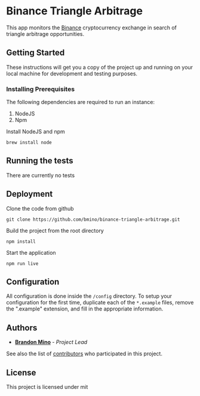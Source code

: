 # Binance Triangle Arbitrage

This app monitors the [Binance](https://www.binance.com) cryptocurrency exchange in search of triangle arbitrage opportunities.


## Getting Started

These instructions will get you a copy of the project up and running on your local machine for development and testing purposes.


### Installing Prerequisites

The following dependencies are required to run an instance:

1. NodeJS
2. Npm

Install NodeJS and npm

```
brew install node
```


## Running the tests

There are currently no tests


## Deployment

Clone the code from github
```
git clone https://github.com/bmino/binance-triangle-arbitrage.git
```

Build the project from the root directory
```
npm install
```

Start the application
```
npm run live
```


## Configuration

All configuration is done inside the `/config` directory.
To setup your configuration for the first time, duplicate each of the `*.example` files, remove the ".example" extension, and fill in the appropriate information.


## Authors

* **[Brandon Mino](https://github.com/bmino)** - *Project Lead*

See also the list of [contributors](https://github.com/bmino/binance-triangle-arbitrage/contributors) who participated in this project.


## License

This project is licensed under mit
